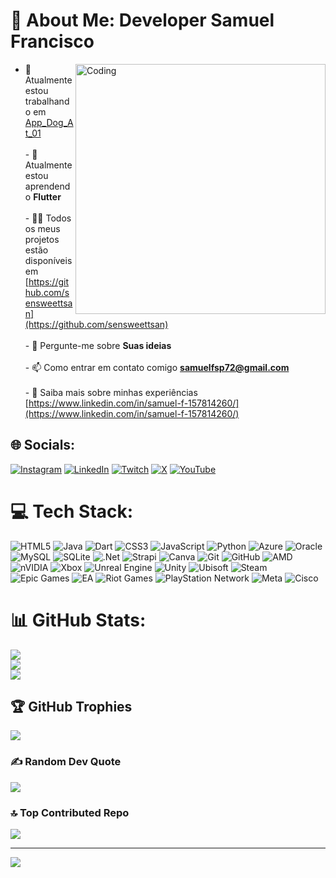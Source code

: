 # 💫 About Me: Developer Samuel Francisco

<img align="right" alt="Coding" width="400" src="https://media1.tenor.com/m/L9vT3PLLlHwAAAAd/my-new-character-my.gif">


- 🔭 Atualmente estou trabalhando em [App_Dog_At_01](https://github.com/sensweettsan/App_Dog_At_01)<br><br>- 🌱 Atualmente estou aprendendo **Flutter**<br><br>- 👨‍💻 Todos os meus projetos estão disponíveis em [https://github.com/sensweettsan](https://github.com/sensweettsan)<br><br>- 💬 Pergunte-me sobre **Suas ideias**<br><br>- 📫 Como entrar em contato comigo **samuelfsp72@gmail.com**<br><br>- 📄 Saiba mais sobre minhas experiências [https://www.linkedin.com/in/samuel-f-157814260/](https://www.linkedin.com/in/samuel-f-157814260/)





## 🌐 Socials:
[![Instagram](https://img.shields.io/badge/Instagram-%23E4405F.svg?logo=Instagram&logoColor=white)](https://instagram.com/@samfrsp) [![LinkedIn](https://img.shields.io/badge/LinkedIn-%230077B5.svg?logo=linkedin&logoColor=white)](https://linkedin.com/in/https://www.linkedin.com/in/samuel-f-157814260) [![Twitch](https://img.shields.io/badge/Twitch-%239146FF.svg?logo=Twitch&logoColor=white)](https://twitch.tv/SENSWEETTSAN) [![X](https://img.shields.io/badge/X-black.svg?logo=X&logoColor=white)](https://x.com/sensweettsan) [![YouTube](https://img.shields.io/badge/YouTube-%23FF0000.svg?logo=YouTube&logoColor=white)](https://youtube.com/@sensweettsan) 

# 💻 Tech Stack:
![HTML5](https://img.shields.io/badge/html5-%23E34F26.svg?style=for-the-badge&logo=html5&logoColor=white) ![Java](https://img.shields.io/badge/java-%23ED8B00.svg?style=for-the-badge&logo=openjdk&logoColor=white) ![Dart](https://img.shields.io/badge/dart-%230175C2.svg?style=for-the-badge&logo=dart&logoColor=white) ![CSS3](https://img.shields.io/badge/css3-%231572B6.svg?style=for-the-badge&logo=css3&logoColor=white) ![JavaScript](https://img.shields.io/badge/javascript-%23323330.svg?style=for-the-badge&logo=javascript&logoColor=%23F7DF1E) ![Python](https://img.shields.io/badge/python-3670A0?style=for-the-badge&logo=python&logoColor=ffdd54) ![Azure](https://img.shields.io/badge/azure-%230072C6.svg?style=for-the-badge&logo=microsoftazure&logoColor=white) ![Oracle](https://img.shields.io/badge/Oracle-F80000?style=for-the-badge&logo=oracle&logoColor=white) ![MySQL](https://img.shields.io/badge/mysql-4479A1.svg?style=for-the-badge&logo=mysql&logoColor=white) ![SQLite](https://img.shields.io/badge/sqlite-%2307405e.svg?style=for-the-badge&logo=sqlite&logoColor=white) ![.Net](https://img.shields.io/badge/.NET-5C2D91?style=for-the-badge&logo=.net&logoColor=white) ![Strapi](https://img.shields.io/badge/strapi-%232E7EEA.svg?style=for-the-badge&logo=strapi&logoColor=white) ![Canva](https://img.shields.io/badge/Canva-%2300C4CC.svg?style=for-the-badge&logo=Canva&logoColor=white) ![Git](https://img.shields.io/badge/git-%23F05033.svg?style=for-the-badge&logo=git&logoColor=white) ![GitHub](https://img.shields.io/badge/github-%23121011.svg?style=for-the-badge&logo=github&logoColor=white) ![AMD](https://img.shields.io/badge/AMD-%23000000.svg?style=for-the-badge&logo=amd&logoColor=white) ![nVIDIA](https://img.shields.io/badge/nVIDIA-%2376B900.svg?style=for-the-badge&logo=nVIDIA&logoColor=white) ![Xbox](https://img.shields.io/badge/xbox-%23107C10.svg?style=for-the-badge&logo=xbox&logoColor=white) ![Unreal Engine](https://img.shields.io/badge/unrealengine-%23313131.svg?style=for-the-badge&logo=unrealengine&logoColor=white) ![Unity](https://img.shields.io/badge/unity-%23000000.svg?style=for-the-badge&logo=unity&logoColor=white) ![Ubisoft](https://img.shields.io/badge/Ubisoft-%23F5F5F5.svg?style=for-the-badge&logo=Ubisoft&logoColor=black) ![Steam](https://img.shields.io/badge/steam-%23000000.svg?style=for-the-badge&logo=steam&logoColor=white) ![Epic Games](https://img.shields.io/badge/epicgames-%23313131.svg?style=for-the-badge&logo=epicgames&logoColor=white) ![EA](https://img.shields.io/badge/ea-%23000000.svg?style=for-the-badge&logo=ea&logoColor=white) ![Riot Games](https://img.shields.io/badge/riotgames-D32936.svg?style=for-the-badge&logo=riotgames&logoColor=white) ![PlayStation Network](https://img.shields.io/badge/PSN-%230070D1.svg?style=for-the-badge&logo=Playstation&logoColor=white) ![Meta](https://img.shields.io/badge/Meta-%230467DF.svg?style=for-the-badge&logo=Meta&logoColor=white) ![Cisco](https://img.shields.io/badge/cisco-%23049fd9.svg?style=for-the-badge&logo=cisco&logoColor=black)
# 📊 GitHub Stats:
![](https://github-readme-stats.vercel.app/api?username=sensweettsan&theme=ambient_gradient&hide_border=false&include_all_commits=false&count_private=false)<br/>
![](https://github-readme-streak-stats.herokuapp.com/?user=sensweettsan&theme=ambient_gradient&hide_border=false)<br/>
![](https://github-readme-stats.vercel.app/api/top-langs/?username=sensweettsan&theme=ambient_gradient&hide_border=false&include_all_commits=false&count_private=false&layout=compact)

## 🏆 GitHub Trophies
![](https://github-profile-trophy.vercel.app/?username=sensweettsan&theme=ambient_gradient&no-frame=false&no-bg=true&margin-w=4)

### ✍️ Random Dev Quote
![](https://quotes-github-readme.vercel.app/api?type=horizontal&theme=radical)

### 🔝 Top Contributed Repo
![](https://github-contributor-stats.vercel.app/api?username=sensweettsan&limit=5&theme=ambient_gradient&combine_all_yearly_contributions=true)

---
[![](https://visitcount.itsvg.in/api?id=sensweettsan&icon=0&color=0)](https://visitcount.itsvg.in)

<!-- Proudly created with GPRM ( https://gprm.itsvg.in ) -->
